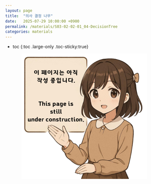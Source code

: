 ```yaml
---
layout: page
title:  "의사 결정 나무"
date:   2025-07-29 10:00:00 +0900
permalink: /materials/S03-02-02-01_04-DecisionTree
categories: materials
---
```

* toc
{:toc .large-only .toc-sticky:true}


<div class="insert-image" style="text-align: center;">
    <img style="width: 400px;" src="/assets/img/PagePreparing.png">
</div>